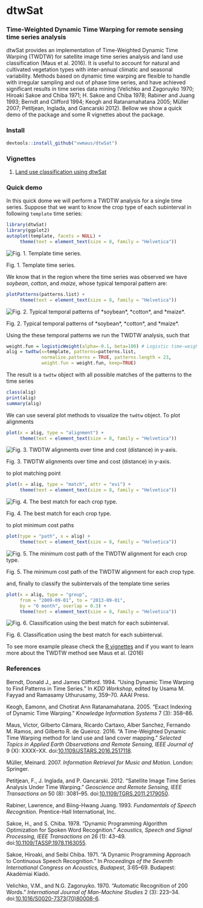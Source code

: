 <!-- 
# Render README.md file  
rmarkdown::render("README.Rmd")
-->
dtwSat
======

### Time-Weighted Dynamic Time Warping for remote sensing time series analysis

dtwSat provides an implementation of Time-Weighted Dynamic Time Warping (TWDTW) for satellite image time series analysis and land use classification (Maus et al. 2016). It is useful to account for natural and cultivated vegetation types with inter-annual climatic and seasonal variability. Methods based on dynamic time warping are flexible to handle with irregular sampling and out of phase time series, and have achieved significant results in time series data mining (Velichko and Zagoruyko 1970; Hiroaki Sakoe and Chiba 1971; H. Sakoe and Chiba 1978; Rabiner and Juang 1993; Berndt and Clifford 1994; Keogh and Ratanamahatana 2005; Müller 2007; Petitjean, Inglada, and Gancarski 2012). Bellow we show a quick demo of the package and some R vignettes about the package.

### Install

``` r
devtools::install_github("vwmaus/dtwSat")
```

### Vignettes

<!--
* [Timw-Weighted Dynamic Time Warping - TWDTW]
* [Time series analysis using dtwSat]
-->
1.  [Land use classification using dtwSat](ist/doc/lucc.html)

### Quick demo

In this quick dome we will perform a TWDTW analysis for a single time series. Suppose that we want to know the crop type of each subinterval in following `template` time series:

``` r
library(dtwSat)
library(ggplot2)
autoplot(template, facets = NULL) + 
     theme(text = element_text(size = 8, family = "Helvetica"))
```

<img src="figure/plot-template-ts-1.png" alt="Fig. 1. Template time series."  />
<p class="caption">
Fig. 1. Template time series.
</p>

We know that in the region where the time series was observed we have *soybean*, *cotton*, and *maize*, whose typical temporal pattern are:

``` r
plotPatterns(patterns.list) + 
     theme(text = element_text(size = 8, family = "Helvetica"))
```

<img src="figure/plot-patterns-1.png" alt="Fig. 2. Typical temporal patterns of *soybean*, *cotton*, and *maize*."  />
<p class="caption">
Fig. 2. Typical temporal patterns of *soybean*, *cotton*, and *maize*.
</p>

Using the these temporal patterns we run the TWDTW analysis, such that

``` r
weight.fun = logisticWeight(alpha=-0.1, beta=100) # Logistic time-weight
alig = twdtw(x=template, patterns=patterns.list, 
             normalize.patterns = TRUE, patterns.length = 23,
             weight.fun = weight.fun, keep=TRUE) 
```

The result is a `twdtw` object with all possible matches of the patterns to the time series

``` r
class(alig)
print(alig)
summary(alig)
```

We can use several plot methods to visualize the `twdtw` object. To plot alignments

``` r
plot(x = alig, type = "alignment") + 
     theme(text = element_text(size = 8, family = "Helvetica"))
```

<img src="figure/plot-alignment-1.png" alt="Fig. 3. TWDTW alignments over time and cost (distance) in y-axis."  />
<p class="caption">
Fig. 3. TWDTW alignments over time and cost (distance) in y-axis.
</p>

to plot matching point

``` r
plot(x = alig, type = "match", attr = "evi") + 
     theme(text = element_text(size = 8, family = "Helvetica"))
```

<img src="figure/plot-match-1.png" alt="Fig. 4. The best match for each crop type."  />
<p class="caption">
Fig. 4. The best match for each crop type.
</p>

to plot minimum cost paths

``` r
plot(type = "path", x = alig) + 
     theme(text = element_text(size = 8, family = "Helvetica"))
```

<img src="figure/plot-path-1.png" alt="Fig. 5. The minimum cost path of the TWDTW alignment for each crop type."  />
<p class="caption">
Fig. 5. The minimum cost path of the TWDTW alignment for each crop type.
</p>

and, finally to classify the subintervals of the template time series

``` r
plot(x = alig, type = "group",
     from = "2009-09-01", to = "2013-09-01", 
     by = "6 month", overlap = 0.3) + 
     theme(text = element_text(size = 8, family = "Helvetica"))
```

<img src="figure/plot-group-1.png" alt="Fig. 6. Classification using the best match for each subinterval."  />
<p class="caption">
Fig. 6. Classification using the best match for each subinterval.
</p>

To see more example please check the [R vignettes](#vignettes) and if you want to learn more about the TWDTW method see Maus et al. (2016)

### References

Berndt, Donald J., and James Clifford. 1994. “Using Dynamic Time Warping to Find Patterns in Time Series.” In *KDD Workshop*, edited by Usama M. Fayyad and Ramasamy Uthurusamy, 359–70. AAAI Press.

Keogh, Eamonn, and Chotirat Ann Ratanamahatana. 2005. “Exact Indexing of Dynamic Time Warping.” *Knowledge Information Systems* 7 (3): 358–86.

Maus, Victor, Gilberto Câmara, Ricardo Cartaxo, Alber Sanchez, Fernando M. Ramos, and Gilberto R. de Queiroz. 2016. “A Time-Weighted Dynamic Time Warping method for land use and land cover mapping.” *Selected Topics in Applied Earth Observations and Remote Sensing, IEEE Journal of* 9 (X): XXXX–XX. doi:[10.1109/JSTARS.2016.2517118](http://dx.doi.org/10.1109/JSTARS.2016.2517118).

Müller, Meinard. 2007. *Information Retrieval for Music and Motion*. London: Springer.

Petitjean, F., J. Inglada, and P. Gancarski. 2012. “Satellite Image Time Series Analysis Under Time Warping.” *Geoscience and Remote Sensing, IEEE Transactions on* 50 (8): 3081–95. doi:[10.1109/TGRS.2011.2179050](http://dx.doi.org/10.1109/TGRS.2011.2179050).

Rabiner, Lawrence, and Biing-Hwang Juang. 1993. *Fundamentals of Speech Recognition*. Prentice-Hall International, Inc.

Sakoe, H., and S. Chiba. 1978. “Dynamic Programming Algorithm Optimization for Spoken Word Recognition.” *Acoustics, Speech and Signal Processing, IEEE Transactions on* 26 (1): 43–49. doi:[10.1109/TASSP.1978.1163055](http://dx.doi.org/10.1109/TASSP.1978.1163055).

Sakoe, Hiroaki, and Seibi Chiba. 1971. “A Dynamic Programming Approach to Continuous Speech Recognition.” In *Proceedings of the Seventh International Congress on Acoustics, Budapest*, 3:65–69. Budapest: Akadémiai Kiadó.

Velichko, V.M., and N.G. Zagoruyko. 1970. “Automatic Recognition of 200 Words.” *International Journal of Man-Machine Studies* 2 (3): 223–34. doi:[10.1016/S0020-7373(70)80008-6](http://dx.doi.org/10.1016/S0020-7373(70)80008-6).
